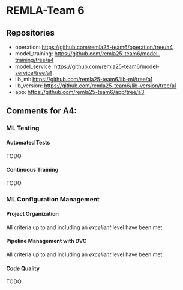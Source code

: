# REMLA-Team 6
## Repositories
- operation: https://github.com/remla25-team6/operation/tree/a4
- model_training: https://github.com/remla25-team6/model-training/tree/a4
- model_service: https://github.com/remla25-team6/model-service/tree/a1
- lib_ml: https://github.com/remla25-team6/lib-ml/tree/a1
- lib_version: https://github.com/remla25-team6/lib-version/tree/a1
- app: https://github.com/remla25-team6/app/tree/a3


## Comments for A4:
### ML Testing
#### Automated Tests
TODO

#### Continuous Training
TODO

### ML Conﬁguration Management
#### Project Organization
All criteria up to and including an *excellent* level have been met.

#### Pipeline Management with DVC
All criteria up to and including an *excellent* level have been met.

#### Code Quality
TODO